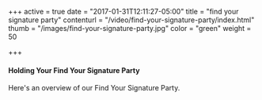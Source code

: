 +++
active = true
date = "2017-01-31T12:11:27-05:00"
title = "find your signature party"
contenturl = "/video/find-your-signature-party/index.html"
thumb = "/images/find-your-signature-party.jpg"
color = "green"
weight = 50

+++

#### Holding Your Find Your Signature Party

Here's an overview of our Find Your Signature Party.
